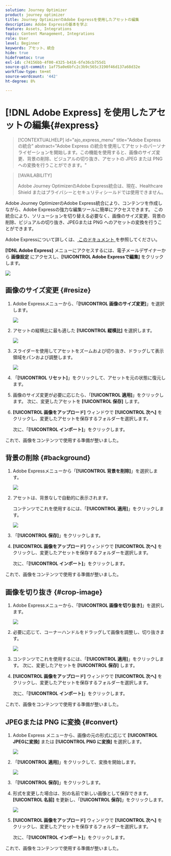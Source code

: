 ```yaml
---
solution: Journey Optimizer
product: journey optimizer
title: Journey OptimizerのAdobe Expressを使用したアセットの編集
description: Adobe Expressの基本を学ぶ
feature: Assets, Integrations
topic: Content Management, Integrations
role: User
level: Beginner
keywords: アセット、統合
hide: true
hidefromtoc: true
exl-id: c74156bb-4f00-4325-b416-6fe36cb755d1
source-git-commit: 1af75a0e6bfc2c3b9c565c3190f46d137a68d32e
workflow-type: tm+mt
source-wordcount: '442'
ht-degree: 8%

---
```


# [!DNL Adobe Express] を使用したアセットの編集{#express}

>[!CONTEXTUALHELP]
>id="ajo_express_menu"
>title="Adobe Express の統合"
>abstract="Adobe Express の統合を使用してアセットのパーソナライゼーションを開始します。この機能を使用すると、画像のサイズ変更、背景の削除、ビジュアルの切り抜き、アセットの JPEG または PNG への変換を行うことができます。"

>[!AVAILABILITY]
>
>Adobe Journey OptimizerのAdobe Express統合は、現在、Healthcare Shield またはプライバシーとセキュリティシールドでは使用できません。

Adobe Journey OptimizerのAdobe Express統合により、コンテンツを作成しながら、Adobe Expressの強力な編集ツールに簡単にアクセスできます。 この統合により、ソリューションを切り替える必要なく、画像のサイズ変更、背景の削除、ビジュアルの切り抜き、JPEGまたは PNG へのアセットの変換を行うことができます。

Adobe Expressについて詳しくは、[ このドキュメント ](https://helpx.adobe.com/jp/express/user-guide.html) を参照してください。

**[!DNL Adobe Express]** メニューにアクセスするには、電子メールデザイナーから **画像設定** にアクセスし、**[!UICONTROL Adobe Expressで編集]** をクリックします。

![](assets/express_1.png)

## 画像のサイズ変更 {#resize}

1. Adobe Expressメニューから、「**[!UICONTROL 画像のサイズ変更]**」を選択します。

   ![](assets/express-resize-1.png)

1. アセットの縦横比に最も適した **[!UICONTROL 縦横比]** を選択します。

   ![](assets/express-resize-2.png)

1. スライダーを使用してアセットをズームおよび切り抜き、ドラッグして表示領域をパンおよび調整します。

   ![](assets/express-resize-3.png)

1. 「**[!UICONTROL リセット]**」をクリックして、アセットを元の状態に復元します。

1. 画像のサイズ変更が必要に応じたら、「**[!UICONTROL 適用]**」をクリックします。 次に、変更したアセットを **[!UICONTROL 保存]** します。

1. **[!UICONTROL 画像をアップロード]** ウィンドウで **[!UICONTROL 次へ]** をクリックし、変更したアセットを保存するフォルダーを選択します。

   次に、「**[!UICONTROL インポート]**」をクリックします。

これで、画像をコンテンツで使用する準備が整いました。

## 背景の削除 {#background}

1. Adobe Expressメニューから「**[!UICONTROL 背景を削除]**」を選択します。

   ![](assets/express-background-1.png)

1. アセットは、背景なしで自動的に表示されます。

   コンテンツでこれを使用するには、「**[!UICONTROL 適用]**」をクリックします。

   ![](assets/express-background-2.png)

1. 「**[!UICONTROL 保存]**」をクリックします。

1. **[!UICONTROL 画像をアップロード]** ウィンドウで **[!UICONTROL 次へ]** をクリックし、変更したアセットを保存するフォルダーを選択します。

   次に、「**[!UICONTROL インポート]**」をクリックします。

これで、画像をコンテンツで使用する準備が整いました。

## 画像を切り抜き {#crop-image}

1. Adobe Expressメニューから、「**[!UICONTROL 画像を切り抜き]**」を選択します。

   ![](assets/express-crop-1.png)

1. 必要に応じて、コーナーハンドルをドラッグして画像を調整し、切り抜きます。

   ![](assets/express-crop-2.png)

1. コンテンツでこれを使用するには、「**[!UICONTROL 適用]**」をクリックします。 次に、変更したアセットを **[!UICONTROL 保存]** します。

1. **[!UICONTROL 画像をアップロード]** ウィンドウで **[!UICONTROL 次へ]** をクリックし、変更したアセットを保存するフォルダーを選択します。

   次に、「**[!UICONTROL インポート]**」をクリックします。

これで、画像をコンテンツで使用する準備が整いました。

## JPEGまたは PNG に変換 {#convert}

1. Adobe Express メニューから、画像の元の形式に応じて **[!UICONTROL JPEGに変換]** または **[!UICONTROL PNG に変換]** を選択します。

   ![](assets/express-convert-1.png)

1. 「**[!UICONTROL 適用]**」をクリックして、変換を開始します。

   ![](assets/express-convert-2.png)

1. 「**[!UICONTROL 保存]**」をクリックします。

1. 形式を変更した場合は、別の名前で新しい画像として保存できます。 **[!UICONTROL 名前]** を更新し、「**[!UICONTROL 保存]**」をクリックします。

   ![](assets/express-convert-3.png)

1. **[!UICONTROL 画像をアップロード]** ウィンドウで **[!UICONTROL 次へ]** をクリックし、変更したアセットを保存するフォルダーを選択します。

   次に、「**[!UICONTROL インポート]**」をクリックします。

これで、画像をコンテンツで使用する準備が整いました。
